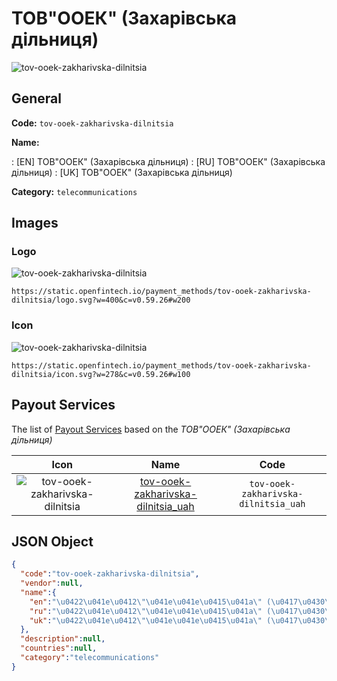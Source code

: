 
# ТОВ"ООЕК" (Захарівська дільниця) 
![tov-ooek-zakharivska-dilnitsia](https://static.openfintech.io/payment_methods/tov-ooek-zakharivska-dilnitsia/logo.svg?w=400&c=v0.59.26#w200)  

## General 
**Code:** `tov-ooek-zakharivska-dilnitsia` 
 
**Name:** 
 
:	[EN] ТОВ"ООЕК" (Захарівська дільниця) 
:	[RU] ТОВ"ООЕК" (Захарівська дільниця) 
:	[UK] ТОВ"ООЕК" (Захарівська дільниця) 
 
**Category:** `telecommunications` 
 

## Images 

### Logo 
![tov-ooek-zakharivska-dilnitsia](https://static.openfintech.io/payment_methods/tov-ooek-zakharivska-dilnitsia/logo.svg?w=400&c=v0.59.26#w200)  

```
https://static.openfintech.io/payment_methods/tov-ooek-zakharivska-dilnitsia/logo.svg?w=400&c=v0.59.26#w200
```  

### Icon 
![tov-ooek-zakharivska-dilnitsia](https://static.openfintech.io/payment_methods/tov-ooek-zakharivska-dilnitsia/icon.svg?w=278&c=v0.59.26#w100)  

```
https://static.openfintech.io/payment_methods/tov-ooek-zakharivska-dilnitsia/icon.svg?w=278&c=v0.59.26#w100
```  

## Payout Services 
 
The list of [Payout Services](/payout-services/) based on the _ТОВ"ООЕК" (Захарівська дільниця)_ 

|Icon|Name|Code| 
|:---:|:---:|:---:| 
|![tov-ooek-zakharivska-dilnitsia](https://static.openfintech.io/payout_methods/tov-ooek-zakharivska-dilnitsia/icon.svg?w=278&c=v0.59.26#w40) |[tov-ooek-zakharivska-dilnitsia_uah](/payout-services/tov-ooek-zakharivska-dilnitsia_uah/)|`tov-ooek-zakharivska-dilnitsia_uah`| 
 

## JSON Object 

```json
{
  "code":"tov-ooek-zakharivska-dilnitsia",
  "vendor":null,
  "name":{
    "en":"\u0422\u041e\u0412\"\u041e\u041e\u0415\u041a\" (\u0417\u0430\u0445\u0430\u0440\u0456\u0432\u0441\u044c\u043a\u0430 \u0434\u0456\u043b\u044c\u043d\u0438\u0446\u044f)",
    "ru":"\u0422\u041e\u0412\"\u041e\u041e\u0415\u041a\" (\u0417\u0430\u0445\u0430\u0440\u0456\u0432\u0441\u044c\u043a\u0430 \u0434\u0456\u043b\u044c\u043d\u0438\u0446\u044f)",
    "uk":"\u0422\u041e\u0412\"\u041e\u041e\u0415\u041a\" (\u0417\u0430\u0445\u0430\u0440\u0456\u0432\u0441\u044c\u043a\u0430 \u0434\u0456\u043b\u044c\u043d\u0438\u0446\u044f)"
  },
  "description":null,
  "countries":null,
  "category":"telecommunications"
}
```  
